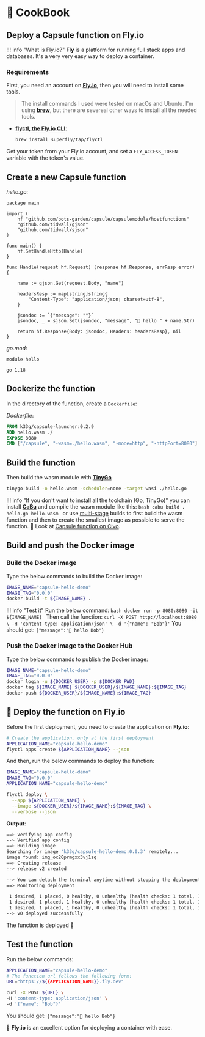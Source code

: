 # 🥘 CookBook

## Deploy a Capsule function on Fly.io

!!! info "What is Fly.io?"
    **Fly** is a platform for running full stack apps and databases.
    It's a very very easy way to deploy a container.

### Requirements

First, you need an account on **[Fly.io](https://fly.io/)**, then you will need to install some tools.

> The install commands I used were tested on macOs and Ubuntu. I'm using **[brew](https://brew.sh/)**, but there are severeal other ways to install all the needed tools.

- **[flyctl, the Fly.io CLI](https://fly.io/docs/hands-on/install-flyctl/)**:
  ```bash
  brew install superfly/tap/flyctl
  ```

Get your token from your Fly.io account, and set a `FLY_ACCESS_TOKEN` variable with the token's value.

## Create a new Capsule function

*hello.go*:
```golang
package main

import (
	hf "github.com/bots-garden/capsule/capsulemodule/hostfunctions"
	"github.com/tidwall/gjson"
	"github.com/tidwall/sjson"
)

func main() {
	hf.SetHandleHttp(Handle)
}

func Handle(request hf.Request) (response hf.Response, errResp error) {

	name := gjson.Get(request.Body, "name")

	headersResp := map[string]string{
		"Content-Type": "application/json; charset=utf-8",
	}

	jsondoc := `{"message": ""}`
	jsondoc, _ = sjson.Set(jsondoc, "message", "👋 hello " + name.Str)

	return hf.Response{Body: jsondoc, Headers: headersResp}, nil
}

```

*go.mod*:
```text
module hello

go 1.18
```

## Dockerize the function

In the directory of the function, create a `Dockerfile`:

*Dockerfile*:
```dockerfile
FROM k33g/capsule-launcher:0.2.9
ADD hello.wasm ./
EXPOSE 8080
CMD ["/capsule", "-wasm=./hello.wasm", "-mode=http", "-httpPort=8080"]
```

## Build the function

Then build the wasm module with **[TinyGo](https://tinygo.org/)**
```bash
tinygo build -o hello.wasm -scheduler=none -target wasi ./hello.go
```

!!! info "If you don't want to install all the toolchain (Go, TinyGo)"
    you can install **[CaBu](getting-started-cabu-inst.md)** and compile the wasm module like this:
    ```bash
    cabu build . hello.go hello.wasm
    ```
    or use [multi-stage](https://docs.docker.com/build/building/multi-stage/) builds to first build the wasm function and then to create the smallest image as possible to serve the function. 👀 Look at [Capsule function on Civo](cookbook-fly.md).

## Build and push the Docker image

### Build the Docker image

Type the below commands to build the Docker image:
```bash
IMAGE_NAME="capsule-hello-demo"
IMAGE_TAG="0.0.0"
docker build -t ${IMAGE_NAME} .
```
!!! info "Test it"
    Run the below command:
    ```bash
    docker run -p 8080:8080 -it ${IMAGE_NAME}
    ```
    Then call the function:
    ```
    curl -X POST http://localhost:8080 \
    -H 'content-type: application/json' \
    -d '{"name": "Bob"}'
    ```
    You should get: `{"message":"👋 hello Bob"}`

### Push the Docker image to the Docker Hub

Type the below commands to publish the Docker image:
```bash
IMAGE_NAME="capsule-hello-demo"
IMAGE_TAG="0.0.0"
docker login -u ${DOCKER_USER} -p ${DOCKER_PWD}
docker tag ${IMAGE_NAME} ${DOCKER_USER}/${IMAGE_NAME}:${IMAGE_TAG}
docker push ${DOCKER_USER}/${IMAGE_NAME}:${IMAGE_TAG}
```

## 🚀 Deploy the function on Fly.io

Before the first deployment, you need to create the application on **Fly.io**:
```bash
# Create the application, only at the first deployment
APPLICATION_NAME="capsule-hello-demo"
flyctl apps create ${APPLICATION_NAME} --json
```

And then, run the below commands to deploy the function:

```bash
IMAGE_NAME="capsule-hello-demo"
IMAGE_TAG="0.0.0"
APPLICATION_NAME="capsule-hello-demo"

flyctl deploy \
  --app ${APPLICATION_NAME} \
  --image ${DOCKER_USER}/${IMAGE_NAME}:${IMAGE_TAG} \
  --verbose --json
```

**Output**:
```bash
==> Verifying app config
--> Verified app config
==> Building image
Searching for image 'k33g/capsule-hello-demo:0.0.3' remotely...
image found: img_ox20prmgxx3vj1zq
==> Creating release
--> release v2 created

--> You can detach the terminal anytime without stopping the deployment
==> Monitoring deployment

 1 desired, 1 placed, 0 healthy, 0 unhealthy [health checks: 1 total, 1 pa
 1 desired, 1 placed, 1 healthy, 0 unhealthy [health checks: 1 total, 1 pa
 1 desired, 1 placed, 1 healthy, 0 unhealthy [health checks: 1 total, 1 passing]
--> v0 deployed successfully
```

The function is deployed 🎉

## Test the function

Run the below commands:
```bash
APPLICATION_NAME="capsule-hello-demo"
# The function url follows the following form:
URL="https://${{APPLICATION_NAME}}.fly.dev"

curl -X POST ${URL} \
-H 'content-type: application/json' \
-d '{"name": "Bob"}'
```
You should get: `{"message":"👋 hello Bob"}`

🎉 **Fly.io** is an excellent option for deploying a container with ease.


